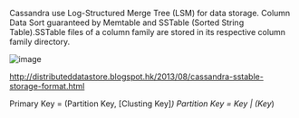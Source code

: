 <!--
title: Cassandra Data Model
date: 2017-07-24 16:38:51
tags:
- Cassandra
- Big Data
-->
Cassandra use Log-Structured Merge Tree (LSM) for data storage. Column Data Sort guaranteed by Memtable and SSTable (Sorted String Table).SSTable files of a column family are stored in its respective column family directory.

![image](https://image.slidesharecdn.com/cassandradatamodelingbestpractices-130513210233-phpapp02-130514120020-phpapp01/95/cassandra-data-modeling-best-practices-datastax-cassandra-south-bay-meetup-may-2013-8-638.jpg?cb=1368532875)

http://distributeddatastore.blogspot.hk/2013/08/cassandra-sstable-storage-format.html

Primary Key = (Partition Key, [Clusting Key]*)
Partition Key = Key | (Key*)
